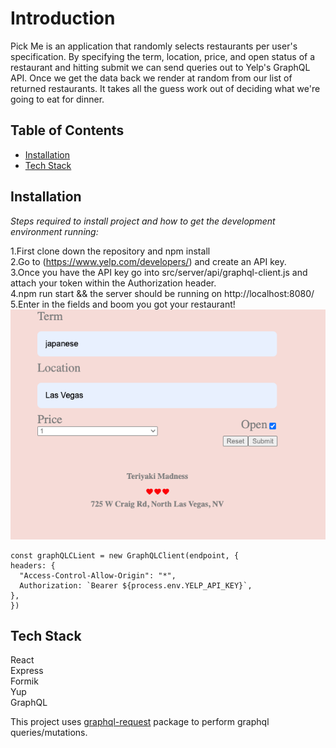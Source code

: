 # Introduction


Pick Me is an application that randomly selects restaurants per user's specification. By specifying the term, location, price, and open status of a restaurant and hitting submit we can send queries out to Yelp's GraphQL API. Once we get the data back we render at random from our list of returned restaurants. It takes all the guess work out of deciding what we're going to eat for dinner.


## Table of Contents
  * [Installation](#installation)
  * [Tech Stack](#techstack)



 ## Installation
  
  *Steps required to install project and how to get the development environment running:*
  
  1.First clone down the repository and npm install<br/>
  2.Go to (https://www.yelp.com/developers/) and create an API key. <br/>
  3.Once you have the API key go into src/server/api/graphql-client.js and attach your token within the Authorization header. <br/>
  4.npm run start && the server should be running on http://localhost:8080/ <br/>
  5.Enter in the fields and boom you got your restaurant!<br/>
  ![alt text](https://github.com/kthanesjesdapong/pick-me/blob/main/public/pick-me-guide.png)
  
  ```
const graphQLCLient = new GraphQLClient(endpoint, {
  headers: {
    "Access-Control-Allow-Origin": "*",
    Authorization: `Bearer ${process.env.YELP_API_KEY}`,
  },
})
 ```
 
 ## Tech Stack
 React <br/>
 Express <br/>
 Formik <br/>
 Yup <br/>
 GraphQL <br/>
 



This project uses [graphql-request](https://www.npmjs.com/package/graphql-request) package to perform graphql queries/mutations.













